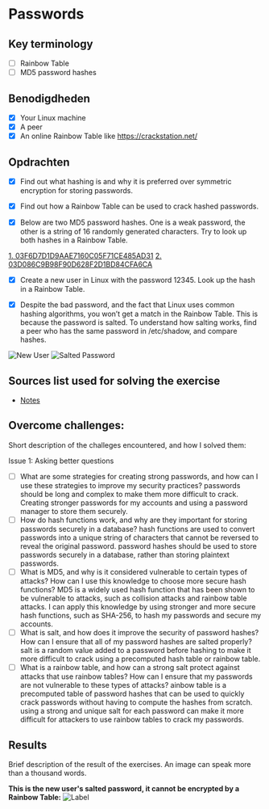 # Passwords

## Key terminology

- [ ] Rainbow Table
- [ ] MD5 password hashes

## Benodigdheden

- [x] Your Linux machine
- [x] A peer
- [x] An online Rainbow Table like https://crackstation.net/

## Opdrachten

- [x] Find out what hashing is and why it is preferred over symmetric encryption for storing passwords.

- [x] Find out how a Rainbow Table can be used to crack hashed passwords.

- [x] Below are two MD5 password hashes. One is a weak password, the other is a string of 16 randomly generated characters. Try to look up both hashes in a Rainbow Table.

[1. 03F6D7D1D9AAE7160C05F71CE485AD31](https://github.com/techgrounds/techgrounds-anj-dtmr/blob/main/00_includes/week-3-includes/sec-07-md5.png)
[2. 03D086C9B98F90D628F2D1BD84CFA6CA](https://github.com/techgrounds/techgrounds-anj-dtmr/blob/main/00_includes/week-3-includes/sec-07-md51.png)

- [x] Create a new user in Linux with the password 12345. Look up the hash in a Rainbow Table.

[]()

- [x] Despite the bad password, and the fact that Linux uses common hashing algorithms, you won’t get a match in the Rainbow Table. This is because the password is salted. To understand how salting works, find a peer who has the same password in /etc/shadow, and compare hashes.

![New User](https://github.com/techgrounds/techgrounds-anj-dtmr/blob/main/00_includes/week-3-includes/sec-07-new.png)
![Salted Password](https://github.com/techgrounds/techgrounds-anj-dtmr/blob/main/00_includes/week-3-includes/sec-07-pass.png)

## Sources list used for solving the exercise

- [Notes](https://drive.google.com/drive/folders/1ngTMmDk8hX61yQQGFieqFLswh6UdoEGO)

## Overcome challenges:

Short description of the challeges encountered, and how I solved them:

Issue 1: Asking better questions

- [ ] What are some strategies for creating strong passwords, and how can I use these strategies to improve my security practices? passwords should be long and complex to make them more difficult to crack. Creating stronger passwords for my accounts and using a password manager to store them securely.
- [ ] How do hash functions work, and why are they important for storing passwords securely in a database? hash functions are used to convert passwords into a unique string of characters that cannot be reversed to reveal the original password. password hashes should be used to store passwords securely in a database, rather than storing plaintext passwords.
- [ ] What is MD5, and why is it considered vulnerable to certain types of attacks? How can I use this knowledge to choose more secure hash functions? MD5 is a widely used hash function that has been shown to be vulnerable to attacks, such as collision attacks and rainbow table attacks. I can apply this knowledge by using stronger and more secure hash functions, such as SHA-256, to hash my passwords and secure my accounts.
- [ ] What is salt, and how does it improve the security of password hashes? How can I ensure that all of my password hashes are salted properly? salt is a random value added to a password before hashing to make it more difficult to crack using a precomputed hash table or rainbow table.
- [ ] What is a rainbow table, and how can a strong salt protect against attacks that use rainbow tables? How can I ensure that my passwords are not vulnerable to these types of attacks? ainbow table is a precomputed table of password hashes that can be used to quickly crack passwords without having to compute the hashes from scratch. using a strong and unique salt for each password can make it more difficult for attackers to use rainbow tables to crack my passwords.

## Results

Brief description of the result of the exercises. An image can speak more than a thousand words.

**This is the new user's salted password, it cannot be encrypted by a Rainbow Table:**
![Label](https://github.com/techgrounds/techgrounds-anj-dtmr/blob/main/00_includes/week-3-includes/sec-07-salt.png)
